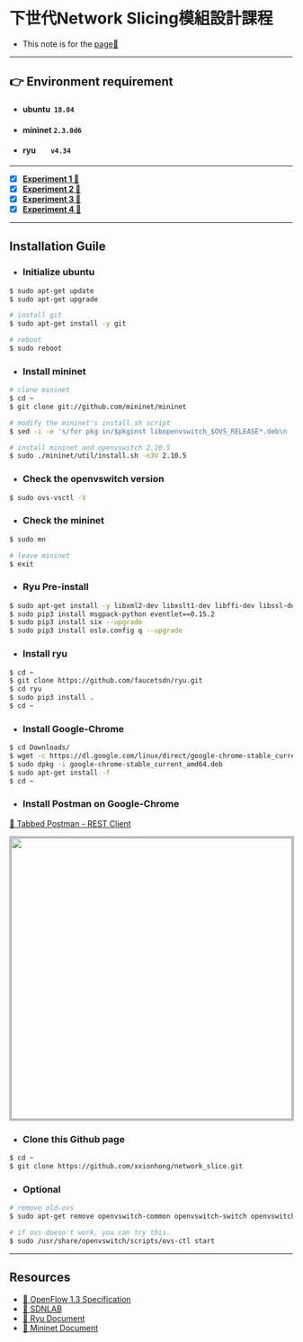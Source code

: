 # 下世代Network Slicing模組設計課程

* This note is for the [page:link:](http://140.117.164.12/mbat_cctu/%E8%AA%B2%E5%A0%82%E6%95%99%E6%9D%90%E6%8A%95%E5%BD%B1%E7%89%87/)
***
## :point_right: Environment requirement
* #### ubuntu &nbsp;`18.04`
* #### mininet `2.3.0d6`
* #### ryu &nbsp;&nbsp;&nbsp;&nbsp;&nbsp;&nbsp;&nbsp;`v4.34 `
---
- [x] **[Experiment 1 :link:](./experiment_1/README.md)**
- [x] **[Experiment 2 :link:](./experiment_2/README.md)**
- [x] **[Experiment 3 :link:](./experiment_3/README.md)**
- [x] **[Experiment 4 :link:](./experiment_4/README.md)**
---
## Installation Guile
- ### Initialize ubuntu 

```bash
$ sudo apt-get update
$ sudo apt-get upgrade

# install git
$ sudo apt-get install -y git

# reboot
$ sudo reboot
```

- ### Install mininet
```bash
# clone mininet
$ cd ~
$ git clone git://github.com/mininet/mininet

# modify the mininet's install.sh script
$ sed -i -e 's/for pkg in/$pkginst libopenvswitch_$OVS_RELEASE*.deb\n    for pkg in/g' ~/mininet/util/install.sh

# install mininet and openvswitch 2.10.5
$ sudo ./mininet/util/install.sh -n3V 2.10.5
```
- ### Check the openvswitch version
```bash
$ sudo ovs-vsctl -V
```

- ### Check the mininet
```bash
$ sudo mn 

# leave mininet
$ exit
```

- ### Ryu Pre-install
```bash
$ sudo apt-get install -y libxml2-dev libxslt1-dev libffi-dev libssl-dev zlib1g-dev python3-pip python-eventlet python-routes python-webob python-paramiko gcc python-dev 
$ sudo pip3 install msgpack-python eventlet==0.15.2
$ sudo pip3 install six --upgrade
$ sudo pip3 install oslo.config q --upgrade
```

- ### Install ryu
```bash
$ cd ~
$ git clone https://github.com/faucetsdn/ryu.git
$ cd ryu
$ sudo pip3 install .
$ cd ~
```

- ### Install Google-Chrome
```bash
$ cd Downloads/
$ wget -c https://dl.google.com/linux/direct/google-chrome-stable_current_amd64.deb
$ sudo dpkg -i google-chrome-stable_current_amd64.deb
$ sudo apt-get install -f
$ cd ~
```

- ### Install Postman on Google-Chrome
[:link: Tabbed Postman - REST Client ](https://chrome.google.com/webstore/detail/tabbed-postman-rest-clien/coohjcphdfgbiolnekdpbcijmhambjff?hl=zh-TW)

<p align="center">
    <img style="border-style:1px;border-style:double;border-color:#8C8C8C" src="https://github.com/xxionhong/network_slice/blob/main/img/2021-01-13%20postman.png?raw=true" width="500"/>
</p>

- ### Clone this Github page
```bash
$ cd ~
$ git clone https://github.com/xxionhong/network_slice.git
```
- ### Optional
```bash
# remove old-ovs
$ sudo apt-get remove openvswitch-common openvswitch-switch openvswitch-pki openvswitch-testcontroller -y

# if ovs doesn't work, you can try this.
$ sudo /usr/share/openvswitch/scripts/ovs-ctl start
```
---

## Resources
- [:link: OpenFlow 1.3 Specification](https://opennetworking.org/wp-content/uploads/2014/10/openflow-spec-v1.3.0.pdf)
- [:link: SDNLAB](https://www.sdnlab.com/)
- [:link: Ryu Document](https://ryu.readthedocs.io/en/latest/index.html)
- [:link: Mininet Document](https://github.com/mininet/mininet/wiki/Documentation)
